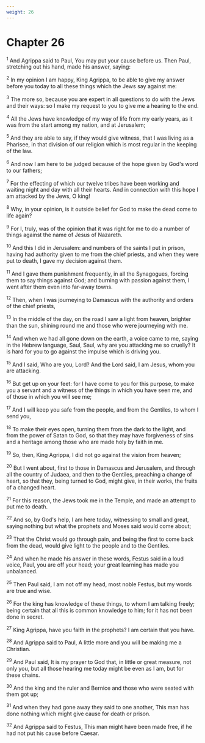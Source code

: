 ```yaml
---
weight: 26
---
```


# Chapter 26

<sup>1</sup> And Agrippa said to Paul, You may put your cause before us. Then Paul, stretching out his hand, made his answer, saying: 

<sup>2</sup> In my opinion I am happy, King Agrippa, to be able to give my answer before you today to all these things which the Jews say against me: 

<sup>3</sup> The more so, because you are expert in all questions to do with the Jews and their ways: so I make my request to you to give me a hearing to the end. 

<sup>4</sup> All the Jews have knowledge of my way of life from my early years, as it was from the start among my nation, and at Jerusalem; 

<sup>5</sup> And they are able to say, if they would give witness, that I was living as a Pharisee, in that division of our religion which is most regular in the keeping of the law. 

<sup>6</sup> And now I am here to be judged because of the hope given by God's word to our fathers; 

<sup>7</sup> For the effecting of which our twelve tribes have been working and waiting night and day with all their hearts. And in connection with this hope I am attacked by the Jews, O king! 

<sup>8</sup> Why, in your opinion, is it outside belief for God to make the dead come to life again? 

<sup>9</sup> For I, truly, was of the opinion that it was right for me to do a number of things against the name of Jesus of Nazareth. 

<sup>10</sup> And this I did in Jerusalem: and numbers of the saints I put in prison, having had authority given to me from the chief priests, and when they were put to death, I gave my decision against them. 

<sup>11</sup> And I gave them punishment frequently, in all the Synagogues, forcing them to say things against God; and burning with passion against them, I went after them even into far-away towns. 

<sup>12</sup> Then, when I was journeying to Damascus with the authority and orders of the chief priests, 

<sup>13</sup> In the middle of the day, on the road I saw a light from heaven, brighter than the sun, shining round me and those who were journeying with me. 

<sup>14</sup> And when we had all gone down on the earth, a voice came to me, saying in the Hebrew language, Saul, Saul, why are you attacking me so cruelly? It is hard for you to go against the impulse which is driving you. 

<sup>15</sup> And I said, Who are you, Lord? And the Lord said, I am Jesus, whom you are attacking. 

<sup>16</sup> But get up on your feet: for I have come to you for this purpose, to make you a servant and a witness of the things in which you have seen me, and of those in which you will see me; 

<sup>17</sup> And I will keep you safe from the people, and from the Gentiles, to whom I send you, 

<sup>18</sup> To make their eyes open, turning them from the dark to the light, and from the power of Satan to God, so that they may have forgiveness of sins and a heritage among those who are made holy by faith in me. 

<sup>19</sup> So, then, King Agrippa, I did not go against the vision from heaven; 

<sup>20</sup> But I went about, first to those in Damascus and Jerusalem, and through all the country of Judaea, and then to the Gentiles, preaching a change of heart, so that they, being turned to God, might give, in their works, the fruits of a changed heart. 

<sup>21</sup> For this reason, the Jews took me in the Temple, and made an attempt to put me to death. 

<sup>22</sup> And so, by God's help, I am here today, witnessing to small and great, saying nothing but what the prophets and Moses said would come about; 

<sup>23</sup> That the Christ would go through pain, and being the first to come back from the dead, would give light to the people and to the Gentiles. 

<sup>24</sup> And when he made his answer in these words, Festus said in a loud voice, Paul, you are off your head; your great learning has made you unbalanced. 

<sup>25</sup> Then Paul said, I am not off my head, most noble Festus, but my words are true and wise. 

<sup>26</sup> For the king has knowledge of these things, to whom I am talking freely; being certain that all this is common knowledge to him; for it has not been done in secret. 

<sup>27</sup> King Agrippa, have you faith in the prophets? I am certain that you have. 

<sup>28</sup> And Agrippa said to Paul, A little more and you will be making me a Christian. 

<sup>29</sup> And Paul said, It is my prayer to God that, in little or great measure, not only you, but all those hearing me today might be even as I am, but for these chains. 

<sup>30</sup> And the king and the ruler and Bernice and those who were seated with them got up; 

<sup>31</sup> And when they had gone away they said to one another, This man has done nothing which might give cause for death or prison. 

<sup>32</sup> And Agrippa said to Festus, This man might have been made free, if he had not put his cause before Caesar. 


